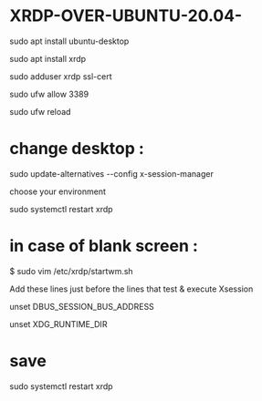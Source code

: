 # XRDP-OVER-UBUNTU-20.04-

sudo apt install ubuntu-desktop

sudo apt install xrdp

sudo adduser xrdp ssl-cert

sudo ufw allow 3389

sudo ufw reload

# change desktop :

sudo update-alternatives --config x-session-manager

choose your environment

sudo systemctl restart xrdp

# in case of blank screen :

$ sudo vim /etc/xrdp/startwm.sh

Add these lines just before the lines that test & execute Xsession

unset DBUS_SESSION_BUS_ADDRESS

unset XDG_RUNTIME_DIR

# save

sudo systemctl restart xrdp
